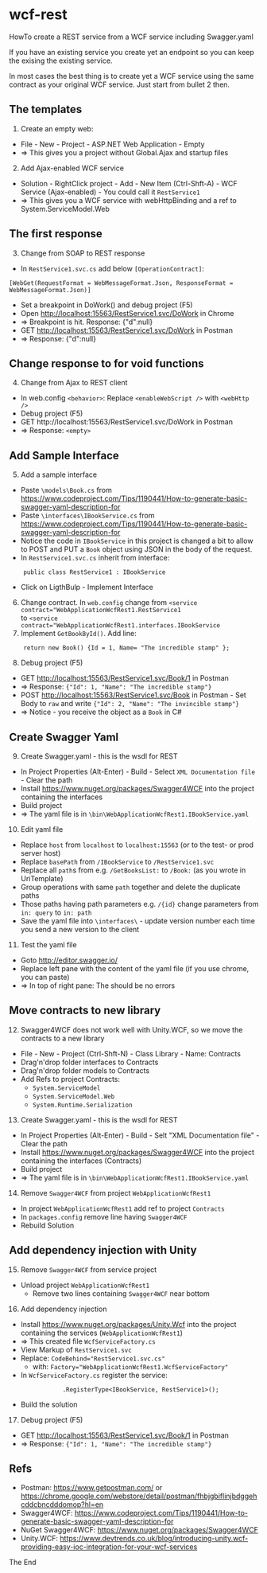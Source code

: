 # wcf-rest

HowTo create a REST service from a WCF service including Swagger.yaml

If you have an existing service you create yet an endpoint so you can keep the exising the existing service.

In most cases the best thing is to create yet a WCF service using the same contract as your original WCF service. Just start from bullet 2 then.

## The templates

1. Create an empty web:
- File - New - Project - ASP.NET Web Application - Empty  
- => This gives you a project without Global.Ajax and startup files
2. Add Ajax-enabled WCF service
- Solution - RightClick project - Add - New Item (Ctrl-Shft-A) - WCF Service (Ajax-enabled) - You could call it `RestService1`  
- => This gives you a WCF service with webHttpBinding and a ref to System.ServiceModel.Web

## The first response

3. Change from SOAP to REST response
- In `RestService1.svc.cs` add below `[OperationContract]`:
```CSharp
[WebGet(RequestFormat = WebMessageFormat.Json, ResponseFormat = WebMessageFormat.Json)]
```
- Set a breakpoint in DoWork() and debug project (F5)
- Open <http://localhost:15563/RestService1.svc/DoWork> in Chrome
- => Breakpoint is hit. Response: {"d":null}
- GET <http://localhost:15563/RestService1.svc/DoWork> in Postman
- => Response: {"d":null}

## Change response to <empty> for void functions

4. Change from Ajax to REST client
- In web.config `<behavior>`: Replace `<enableWebScript />` with `<webHttp />`
- Debug project (F5)
- GET http://localhost:15563/RestService1.svc/DoWork in Postman
- => Response: `<empty>`

## Add Sample Interface

5. Add a sample interface
- Paste `\models\Book.cs` from <https://www.codeproject.com/Tips/1190441/How-to-generate-basic-swagger-yaml-description-for>
- Paste `\interfaces\IBookService.cs` from <https://www.codeproject.com/Tips/1190441/How-to-generate-basic-swagger-yaml-description-for>
- Notice the code in `IBookService` in this project is changed a bit to allow to POST and PUT a `Book` object using JSON in the body of the request.
- In `RestService1.svc.cs` inherit from interface:
```CSharp
	public class RestService1 : IBookService
```
- Click on LigthBulp - Implement Interface
6. Change contract. In `web.config` change 
	from `<service contract="WebApplicationWcfRest1.RestService1`  
	to `<service contract="WebApplicationWcfRest1.interfaces.IBookService`
7. Implement `GetBookById()`. Add line:
```CSharp
	return new Book() {Id = 1, Name= "The incredible stamp" };
```
8. Debug project (F5)
- GET <http://localhost:15563/RestService1.svc/Book/1> in Postman
- => Response: `{"Id": 1, "Name": "The incredible stamp"}`
- POST <http://localhost:15563/RestService1.svc/Book> in Postman - Set Body to `raw` and write `{"Id": 2, "Name": "The invincible stamp"}`
- => Notice - you receive the object as a `Book` in C#

## Create Swagger Yaml 

9. Create Swagger.yaml - this is the wsdl for REST
- In Project Properties (Alt-Enter) - Build - Select `XML Documentation file` - Clear the path
- Install <https://www.nuget.org/packages/Swagger4WCF> into the project containing the interfaces
- Build project
- => The yaml file is in `\bin\WebApplicationWcfRest1.IBookService.yaml`
10. Edit yaml file
- Replace `host` from `localhost` to `localhost:15563` (or to the test- or prod server host)
- Replace `basePath` from  `/IBookService` to `/RestService1.svc`
- Replace all `path`s from e.g. `/GetBooksList:` to `/Book:` (as you wrote in UriTemplate)
- Group operations with same `path` together and delete the duplicate paths
- Those paths having path parameters e.g. `/{id}` change parameters from `in: query` to `in: path`
- Save the yaml file into `\interfaces\` - update version number each time you send a new version to the client
11. Test the yaml file
- Goto <http://editor.swagger.io/> 
- Replace left pane with the content of the yaml file (if you use chrome, you can paste)
- => In top of right pane: The should be no errors

## Move contracts to new library 

12. Swagger4WCF does not work well with Unity.WCF, so we move the contracts to a new library
- File - New - Project (Ctrl-Shft-N) - Class Library - Name: Contracts
- Drag'n'drop folder interfaces to Contracts
- Drag'n'drop folder models to Contracts
- Add Refs to project Contracts:
  - `System.ServiceModel`
  - `System.ServiceModel.Web`
  - `System.Runtime.Serialization`
13. Create Swagger.yaml - this is the wsdl for REST
- In Project Properties (Alt-Enter) - Build - Selt "XML Documentation file" - Clear the path
- Install <https://www.nuget.org/packages/Swagger4WCF> into the project containing the interfaces (Contracts)
- Build project
- => The yaml file is in `\bin\WebApplicationWcfRest1.IBookService.yaml`
14. Remove `Swagger4WCF` from project `WebApplicationWcfRest1`
- In project `WebApplicationWcfRest1` add ref to project `Contracts`
- In `packages.config` remove line having `Swagger4WCF`
- Rebuild Solution

## Add dependency injection with Unity 
15. Remove `Swagger4WCF` from service project
- Unload project `WebApplicationWcfRest1`
  - Remove two lines containing `Swagger4WCF` near bottom
16. Add dependency injection
- Install <https://www.nuget.org/packages/Unity.Wcf> into the project containing the services (`WebApplicationWcfRest1`)
- => This created file `WcfServiceFactory.cs`
- View Markup of `RestService1.svc`
- Replace: `CodeBehind="RestService1.svc.cs"`
  - with: `Factory="WebApplicationWcfRest1.WcfServiceFactory"`
- In `WcfServiceFactory.cs` register the service:
```CSharp
               .RegisterType<IBookService, RestService1>();
```
- Build the solution
17. Debug project (F5)
- GET <http://localhost:15563/RestService1.svc/Book/1> in Postman
- => Response: `{"Id": 1, "Name": "The incredible stamp"}`

## Refs 
- Postman: <https://www.getpostman.com/> or <https://chrome.google.com/webstore/detail/postman/fhbjgbiflinjbdggehcddcbncdddomop?hl=en>
- Swagger4WCF: <https://www.codeproject.com/Tips/1190441/How-to-generate-basic-swagger-yaml-description-for>
- NuGet Swagger4WCF: <https://www.nuget.org/packages/Swagger4WCF>
- Unity.WCF: <https://www.devtrends.co.uk/blog/introducing-unity.wcf-providing-easy-ioc-integration-for-your-wcf-services>

The End
